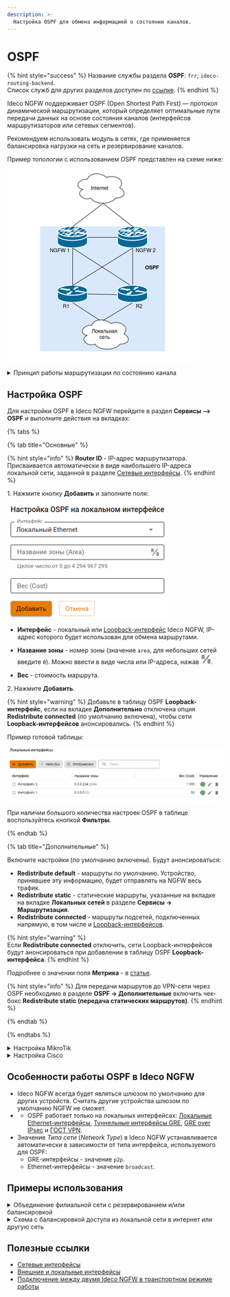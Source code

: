 ```yaml
---
description: >-
  Настройка OSPF для обмена информацией о состоянии каналов.
---
```


# OSPF 

{% hint style="success" %}
Название службы раздела **OSPF**: `frr`; `ideco-routing-backend`. \
Список служб для других разделов доступен по [ссылке](/settings/server-management/terminal/README.md).
{% endhint %}

Ideco NGFW поддерживает OSPF (Open Shortest Path First) — протокол динамической маршрутизации, который определяет оптимальные пути передачи данных на основе состояния каналов (интерфейсов маршрутизаторов или сетевых сегментов).

Рекомендуем использовать модуль в сетях, где применяется балансировка нагрузки на сеть и резервирование каналов.

Пример топологии с использованием OSPF представлен на схеме ниже:

![](/.gitbook/assets/ospf6.png)

<details>

<summary>Принцип работы маршрутизации по состоянию канала</summary>

**1\. Установление отношений смежности с соседними устройствами**

Маршрутизатор, использующий OSPF, отправляет hello-пакеты на мультикастовый адрес 224.0.0.5 со всех интерфейсов, где запущен OSPF. При наличии соседнего устройства маршрутизатор пытается установить с ним отношения смежности.

<img src="/.gitbook/assets/ospf1.png" alt="" data-size="original">

**2\. Обмен объявлениями о состоянии каналов**

После установления смежности устройства выполняют обмен LSA. Пакеты LSA содержат информацию о состоянии и стоимости каждого канала с прямым подключением.

<img src="/.gitbook/assets/ospf2.png" alt="" data-size="original">

**3\. Создание базы данных состояния связи**

На основе объявления LSA маршрутизаторы собирают базу данных, в которой содержатся данные о топологии сети в области.

<img src="/.gitbook/assets/ospf3.png" alt="" data-size="original">

**4\. Исполнение алгоритма SPF**

На устройствах выполняется алгоритм SPF, результатом которого является создание дерева кратчайших путей.

<img src="/.gitbook/assets/ospf4.png" alt="" data-size="original">

**5\. Выбор лучшего маршрута**

На основании данных дерева SPF обновляются данные в таблице IP-маршрутизации. 
Маршрут добавляется в таблицу маршрутизации, если отсутствует источник маршрута к той же сети с меньшим административным расстоянием, например, статический маршрут. \
Решения по маршрутизации пакетов принимаются на основе записей в таблице маршрутизации.

<img src="/.gitbook/assets/ospf5.png" alt="" data-size="original">

</details>

## Настройка OSPF

Для настройки OSPF в Ideco NGFW перейдите в раздел **Сервисы –> OSPF** и выполните действия на вкладках:

{% tabs %}

{% tab title="Основные" %}

{% hint style="info" %}
**Router ID** - IP-адрес маршрутизатора. Присваивается автоматически в виде наибольшего IP-адреса локальной сети, заданной в разделе [Сетевые интерфейсы](connection-to-provider/README.md).
{% endhint %}

1\. Нажмите кнопку **Добавить** и заполните поля:

![](/.gitbook/assets/ospf7.png)

* **Интерфейс** - локальный или [Loopback-интерфейс](/settings/services/connection-to-provider/all-ethernet.md#loopback) Ideco NGFW, IP-адрес которого будет использован для обмена маршрутами.

* **Название зоны** - номер зоны (значение `area`, для небольших сетей введите `0`). Можно ввести в виде числа или IP-адреса, нажав ![](/.gitbook/assets/icon-ospf.png).
* **Вес** - стоимость маршрута.
  
2\. Нажмите **Добавить**.

{% hint style="warning" %}
Добавьте в таблицу OSPF **Loopback-интерфейс**, если на вкладке **Дополнительно** отключена опция **Redistribute connected** (по умолчанию включена), чтобы сети **Loopback-интерфейсов** анонсировались.
{% endhint %}

Пример готовой таблицы:

![](/.gitbook/assets/ospf8.png)

При наличии большого количества настроек OSPF в таблице воспользуйтесь кнопкой **Фильтры**.

{% endtab %}

{% tab title="Дополнительные" %}

Включите настройки (по умолчанию включены). Будут анонсироваться:

* **Redistribute default** - маршруты по умолчанию. Устройство, принявшее эту информацию, будет отправлять на NGFW весь трафик.
* **Redistribute static** - статические маршруты, указанные на вкладке на вкладке **Локальных сетей** в разделе **Сервисы -> Маршрутизация**.
* **Redistribute connected** - маршруты подсетей, подключенных напрямую, в том числе и [Loopback-интерфейсов](/settings/services/connection-to-provider/all-ethernet.md).

{% hint style="warning" %}  
Если **Redistribute connected** отключить, сети Loopback-интерфейсов будут анонсироваться при добавлении в таблицу OSPF **Loopback-интерфейса**.
{% endhint %}

Подробнее о значении поля **Метрика** - в [статье](https://docs.frrouting.org/en/latest/ospfd.html#ospf-redistribute).

{% hint style="info" %}
Для передачи маршрутов до VPN-сети через OSPF необходимо в разделе **OSPF -> Дополнительные** включить чек-бокс **Redistribute static (передача статических маршрутов)**.
{% endhint %}

{% endtab %}

{% endtabs %}

<details>

<summary>Настройка MikroTik</summary>

1\. Авторизуйтесь на MikroTik и выполните команду:

{% code overflow="wrap" %}
```
routing ospf area add area-id=х.х.х.х default-cost=1 disabled=no inject-summary-lsa=no name=area1 type=default
```
{% endcode %}

* `х.х.х.х` - **название зоны, которое указали при настройке Ideco NGFW**. ID должен быть уникален для каждого роутера.

2\. Для передачи любых других сетей соседним устройствам по динамической маршрутизации введите команду:

{% code overflow="wrap" %}
```
routing ospf network add network=(другая подсеть)/24 area=area1
```
{% endcode %}

3\. Повторите команду из п. 1 для добавления каждой подсети.

4\. Для вывода таблицы маршрутизации введите команду `ip route print`.

</details>

<details>

<summary>Настройка Cisco</summary>

1\. Запустите на Cisco процесс OSPF:

```
enable
conf t
router ospf 1
```

2\. По умолчанию отключите отправку hello-пакетов на всех интерфейсах и включите на нужных интерфейсах:

```
passive-interface default
no passive-interface GigabitEthernet0/0
```

* `GigabitEthernet0/0` - название интерфейса.

3\. Укажите сети, маршруты до которых хотите анонсировать:

{% code overflow="wrap" %}
```
network <IP-адрес подсети> <wildcart-маска подсети> area <номер зоны, указанный при настройке Ideco NGFW>
```
{% endcode %}

Пример команды:

```
network 192.168.100.0 0.0.255.255 area 0
```

4\. Если Cisco получил уведомление вида `*Dec 18 10:02:03.628: %OSPF-5-ADJCHG: Process 1, Nbr 192.168.122.73 on GigabitEthernet0/0 from LOADING to FULL, Loading Done`, соседские отношения установлены.

5\. Для просмотра списка соседей воспользуйтесь командой `show ip ospf neighbor`:

![](/.gitbook/assets/ospf12.png)

6\. Для вывода таблицы маршрутизации введите команду `show ip route` (в таблице должны появиться маршруты до сетей NGFW):

![](/.gitbook/assets/ospf13.png)

</details>

## Особенности работы OSPF в Ideco NGFW

* Ideco NGFW всегда будет являться шлюзом по умолчанию для других устройств. Считать другие устройства шлюзом по умолчанию NGFW не сможет.
* * OSPF работает только на локальных интерфейсах: [Локальные Ethernet-интерфейсы](/settings/services/connection-to-provider/all-ethernet.md), [Туннельные интерфейсы GRE](/settings/services/connection-to-provider/gre-connection.md), [GRE over IPsec](/settings/services/ipsec/site-to-site/ipsec-utm-to-utm-transport.md) и [ГОСТ VPN](/settings/services/gost-vpn.md).
* Значение *Типа сети* (*Network Type*) в Ideco NGFW устанавливается автоматически в зависимости от типа интерфейса, используемого для OSPF:
  * GRE-интерфейсы - значение `p2p`.
  * Ethernet-интерфейсы - значение `broadcast`.

## Примеры использования

<details>

<summary>Объединение филиальной сети с резервированием и/или балансировкой</summary>

![](/.gitbook/assets/ospf14.png)

* Между **NGFW-1** в Филиале 1 и **NGFW-2** в Филиале 2 настраивается GRE-over-IPsec и OSPF.
* Каждый NGFW подключен к двум провайдерам (**Провайдер-1** и **Провайдер-2**). 

Преимущества настройки:

* Трафик будет автоматически балансироваться между **Провайдером-1** и **Провайдером-2**.
* При неисправности одного из провайдеров трафик автоматически смаршрутизируется через другое соединение.
* Отсутствует необходимость вручную настраивать маршруты до локальных сетей филиалов.

</details>

<details>

<summary>Схема с балансировкой доступа из локальной сети в интернет или другую сеть</summary>

![](/.gitbook/assets/ospf15.png)

* И **NGFW-1**, и **NGFW-2** используются в качестве шлюза по умолчанию.
* Между балансировщиком и каждым из NGFW настроена OSPF.

Преимущества настройки:

* Трафик балансируется между **NGFW-1** и **NGFW-2**: часть пользователей из Локальной сети выходят в интернет через **NGFW-1**, часть - через **NGFW-2**.
* При неисправности одного из NGFW трафик автоматически смаршрутизируется через другое соединение.
* Отсутствует необходимость вручную настраивать маршруты для хостов в Локальной сети.
</details>

## Полезные ссылки

* [Сетевые интерфейсы](connection-to-provider/README.md)
* [Внешние и локальные интерфейсы](/settings/services/connection-to-provider/all-ethernet.md)
* [Подключение между двумя Ideco NGFW в транспортном режиме работы](/settings/services/ipsec/site-to-site/ipsec-utm-to-utm-transport.md)